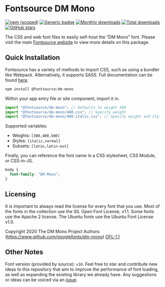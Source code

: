 # Fontsource DM Mono

[![npm (scoped)](https://img.shields.io/npm/v/@fontsource/dm-mono?color=brightgreen)](https://www.npmjs.com/package/@fontsource/dm-mono) [![Generic badge](https://img.shields.io/badge/fontsource-passing-brightgreen)](https://github.com/fontsource/fontsource) [![Monthly downloads](https://badgen.net/npm/dm/@fontsource/dm-mono)](https://github.com/fontsource/fontsource) [![Total downloads](https://badgen.net/npm/dt/@fontsource/dm-mono)](https://github.com/fontsource/fontsource) [![GitHub stars](https://img.shields.io/github/stars/fontsource/fontsource.svg?style=social&label=Star)](https://github.com/fontsource/fontsource/stargazers)

The CSS and web font files to easily self-host the “DM Mono” font. Please visit the main [Fontsource website](https://fontsource.org/fonts/dm-mono) to view more details on this package.

## Quick Installation

Fontsource has a variety of methods to import CSS, such as using a bundler like Webpack. Alternatively, it supports SASS. Full documentation can be found [here](https://fontsource.org/docs/getting-started/introduction).

```javascript
npm install @fontsource/dm-mono
```

Within your app entry file or site component, import it in.

```javascript
import "@fontsource/dm-mono"; // Defaults to weight 400
import "@fontsource/dm-mono/400.css"; // Specify weight
import "@fontsource/dm-mono/400-italic.css"; // Specify weight and style

```

Supported variables:
- Weights: `[300,400,500]`
- Styles: `[italic,normal]`
- Subsets: `[latin,latin-ext]`

Finally, you can reference the font name in a CSS stylesheet, CSS Module, or CSS-in-JS.

```css
body {
  font-family: "DM Mono";
}
```

## Licensing
It is important to always read the license for every font that you use.
Most of the fonts in the collection use the SIL Open Font License, v1.1. Some fonts use the Apache 2 license. The Ubuntu fonts use the Ubuntu Font License v1.0.

Copyright 2020 The DM Mono Project Authors (https://www.github.com/googlefonts/dm-mono)
[OFL-1.1](http://scripts.sil.org/OFL)

## Other Notes
Font version (provided by source): `v10`.
Feel free to star and contribute new ideas to this repository that aim to improve the performance of font loading, as well as expanding the existing library we already have. Any suggestions or ideas can be voiced via an [issue](https://github.com/fontsource/fontsource/issues).